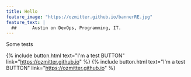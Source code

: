 ```yaml
---
title: Hello
feature_image: "https://ozmitter.github.io/bannerRE.jpg"
feature_text: |
  ##      Austin on DevOps, Programming, IT.
---
```


Some tests

{% include button.html text="I'm a test BUTTON" link="https://ozmitter.github.io" %}
{% include button.html text="I'm a test BUTTON" link="https://ozmitter.github.io" %}

